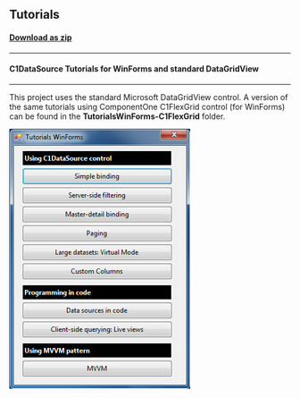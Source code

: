 ## Tutorials
#### [Download as zip](https://grapecity.github.io/DownGit/#/home?url=https://github.com/GrapeCity/ComponentOne-WinForms-Samples/tree/master/NetFramework\DataSource\VB\TutorialsWinForms)
____
#### C1DataSource Tutorials for WinForms and standard DataGridView
____
This project uses the standard Microsoft DataGridView control.
A version of the same tutorials using ComponentOne C1FlexGrid control (for WinForms) can be found in the **TutorialsWinForms-C1FlexGrid** folder.

![screenshot](screenshot.png)
